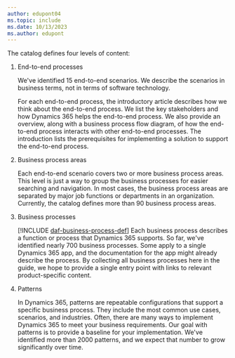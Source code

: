 ```yaml
---
author: edupont04
ms.topic: include
ms.date: 10/13/2023
ms.author: edupont
---
```


The catalog defines four levels of content:

1. End-to-end processes

    We've identified 15 end-to-end scenarios. We describe the scenarios in business terms, not in terms of software technology.

    For each end-to-end process, the introductory article describes how we think about the end-to-end process. We list the key stakeholders and how Dynamics 365 helps the end-to-end process. We also provide an overview, along with a business process flow diagram, of how the end-to-end process interacts with other end-to-end processes. The introduction lists the prerequisites for implementing a solution to support the end-to-end process.

2. Business process areas

    Each end-to-end scenario covers two or more business process areas. This level is just a way to group the business processes for easier searching and navigation. In most cases, the business process areas are separated by major job functions or departments in an organization. Currently, the catalog defines more than 90 business process areas.

3. Business processes

    [!INCLUDE [daf-business-process-def](daf-business-process-def.md)] Each business process describes a function or process that Dynamics 365 supports. So far, we've identified nearly 700 business processes. Some apply to a single Dynamics 365 app, and the documentation for the app might already describe the process. By collecting all business processes here in the guide, we hope to provide a single entry point with links to relevant product-specific content.

4. Patterns

    In Dynamics 365, patterns are repeatable configurations that support a specific business process. They include the most common use cases, scenarios, and industries. Often, there are many ways to implement Dynamics 365 to meet your business requirements. Our goal with patterns is to provide a baseline for your implementation. We've identified more than 2000 patterns, and we expect that number to grow significantly over time.
